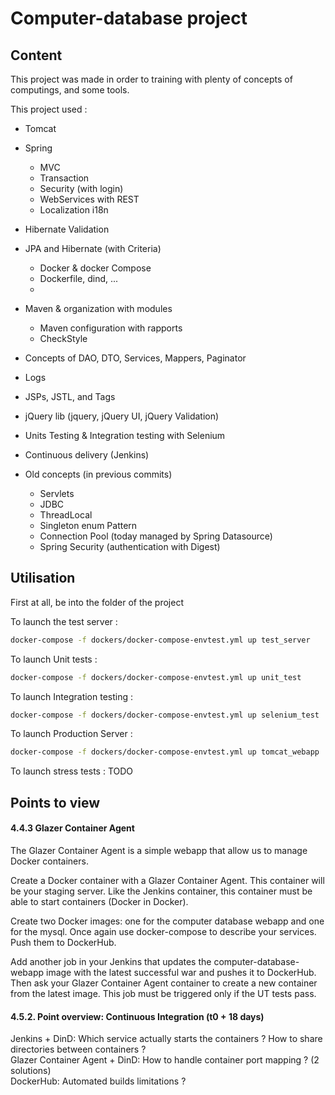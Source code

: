 Computer-database project
===========================  

## Content
This project was made in order to training with plenty of concepts of computings, and some tools.

This project used :
* Tomcat
* Spring
    * MVC
    * Transaction
    * Security (with login)
    * WebServices with REST
    * Localization i18n
* Hibernate Validation
* JPA and Hibernate (with Criteria)
    * Docker & docker Compose
    * Dockerfile, dind, ...
    *
* Maven & organization with modules
    * Maven configuration with rapports
    * CheckStyle
* Concepts of DAO, DTO, Services, Mappers, Paginator
* Logs

* JSPs, JSTL, and Tags
* jQuery lib (jquery, jQuery UI, jQuery Validation)
* Units Testing & Integration testing with Selenium
* Continuous delivery (Jenkins)

* Old concepts (in previous commits)
    * Servlets
    * JDBC
    * ThreadLocal
    * Singleton enum Pattern
    * Connection Pool (today managed by Spring Datasource)
    * Spring Security (authentication with Digest)

## Utilisation

First at all, be into the folder of the project

To launch the test server :

```bash
docker-compose -f dockers/docker-compose-envtest.yml up test_server
```

To launch Unit tests :
```bash
docker-compose -f dockers/docker-compose-envtest.yml up unit_test
```

To launch Integration testing :
```bash
docker-compose -f dockers/docker-compose-envtest.yml up selenium_test
```

To launch Production Server :
```bash
docker-compose -f dockers/docker-compose-envtest.yml up tomcat_webapp
```

To launch stress tests :
TODO

## Points to view
#### 4.4.3 Glazer Container Agent
The Glazer Container Agent is a simple webapp that allow us to manage Docker containers.

Create a Docker container with a Glazer Container Agent. This container will be your staging server. Like the Jenkins container, this container must be able to start containers (Docker in Docker).

Create two Docker images: one for the computer database webapp and one for the mysql. Once again use docker-compose to describe your services. Push them to DockerHub.

Add another job in your Jenkins that updates the computer-database-webapp image with the latest successful war and pushes it to DockerHub. Then ask your Glazer Container Agent container to create a new container from the latest image. This job must be triggered only if the UT tests pass.

#### 4.5.2. Point overview: Continuous Integration (t0 + 18 days)
Jenkins + DinD: Which service actually starts the containers ? How to share directories between containers ?  
Glazer Container Agent + DinD: How to handle container port mapping ? (2 solutions)  
DockerHub: Automated builds limitations ?
